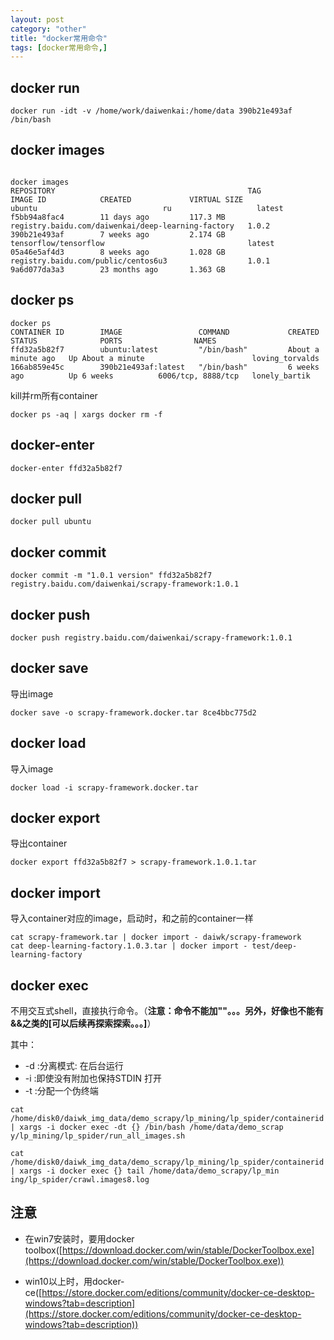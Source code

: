 ```yaml
---
layout: post
category: "other"
title: "docker常用命令"
tags: [docker常用命令,]
---
```


## docker run

```
docker run -idt -v /home/work/daiwenkai:/home/data 390b21e493af /bin/bash
```

## docker images

```

docker images
REPOSITORY                                           TAG                 IMAGE ID            CREATED             VIRTUAL SIZE
ubuntu                            ru                   latest              f5bb94a8fac4        11 days ago         117.3 MB
registry.baidu.com/daiwenkai/deep-learning-factory   1.0.2               390b21e493af        7 weeks ago         2.174 GB
tensorflow/tensorflow                                latest              05a46e5af4d3        8 weeks ago         1.028 GB
registry.baidu.com/public/centos6u3                  1.0.1               9a6d077da3a3        23 months ago       1.363 GB
```

## docker ps

```
docker ps
CONTAINER ID        IMAGE                 COMMAND             CREATED              STATUS              PORTS                NAMES
ffd32a5b82f7        ubuntu:latest         "/bin/bash"         About a minute ago   Up About a minute                        loving_torvalds     
166ab859e45c        390b21e493af:latest   "/bin/bash"         6 weeks ago          Up 6 weeks          6006/tcp, 8888/tcp   lonely_bartik 
```

kill并rm所有container

```
docker ps -aq | xargs docker rm -f 
```

## docker-enter

```
docker-enter ffd32a5b82f7
```

## docker pull

```
docker pull ubuntu
```

## docker commit

```
docker commit -m "1.0.1 version" ffd32a5b82f7 registry.baidu.com/daiwenkai/scrapy-framework:1.0.1
```

## docker push

```
docker push registry.baidu.com/daiwenkai/scrapy-framework:1.0.1
```

## docker save

导出image

```
docker save -o scrapy-framework.docker.tar 8ce4bbc775d2
```

## docker load

导入image

```
docker load -i scrapy-framework.docker.tar 
```

## docker export

导出container

```
docker export ffd32a5b82f7 > scrapy-framework.1.0.1.tar    
```

## docker import

导入container对应的image，启动时，和之前的container一样

```
cat scrapy-framework.tar | docker import - daiwk/scrapy-framework  
cat deep-learning-factory.1.0.3.tar | docker import - test/deep-learning-factory  
```

## docker exec

不用交互式shell，直接执行命令。（**注意：命令不能加""。。。另外，好像也不能有&&之类的[可以后续再探索探索。。。]**）

其中：

+ -d :分离模式: 在后台运行
+ -i :即使没有附加也保持STDIN 打开
+ -t :分配一个伪终端

```
cat /home/disk0/daiwk_img_data/demo_scrapy/lp_mining/lp_spider/containerid | xargs -i docker exec -dt {} /bin/bash /home/data/demo_scrap
y/lp_mining/lp_spider/run_all_images.sh 

cat /home/disk0/daiwk_img_data/demo_scrapy/lp_mining/lp_spider/containerid | xargs -i docker exec {} tail /home/data/demo_scrapy/lp_min
ing/lp_spider/crawl.images8.log

```

## 注意

+ 在win7安装时，要用docker toolbox([https://download.docker.com/win/stable/DockerToolbox.exe](https://download.docker.com/win/stable/DockerToolbox.exe))

+ win10以上时，用docker-ce([https://store.docker.com/editions/community/docker-ce-desktop-windows?tab=description](https://store.docker.com/editions/community/docker-ce-desktop-windows?tab=description))